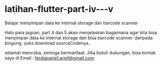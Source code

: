 # latihan-flutter-part-iv---v
Belajar menyimpan data ke internal storage dan barcode scanner

Halo para jagoan, part 4 dan 5 akan menjelaskan bagaimana agar kita bisa menyimpan data ke internal storage dan bisa barcode scanner. daripada bingung. yuks download sourceCodenya..

selamat mencoba, semoga bermanfaat. Jika butuh dukungan, bisa kontak saya di Email : ferdianarief.arief@gmail.com
